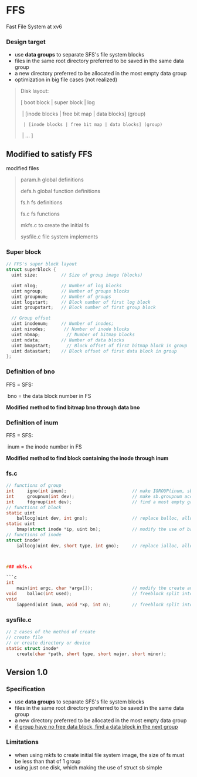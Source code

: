 # FFS

Fast File System at xv6

### Design target

- use **data groups** to separate SFS's file system blocks
- files in the same root directory preferred to be saved in the same data group
- a new directory preferred to be allocated in the most empty data group
- optimization in big file cases (not realized)



> Disk layout:
>
> [ boot block | super block | log
>
> ​        | [inode blocks | free bit map | data blocks] (group)
>
>  	   | [inode blocks | free bit map | data blocks] (group)
>
> ​        | ... ]



## Modified to satisfy FFS

modified files

> param.h										global definitions
>
> defs.h											global function definitions
>
> fs.h												fs definitions
>
> fs.c												 fs functions
>
> mkfs.c										   to create the initial fs
>
> sysfile.c										 file system implements



### Super block

```c
// FFS's super block layout
struct superblock {
  uint size;         // Size of group image (blocks)

  uint nlog;         // Number of log blocks
  uint ngroup;       // Number of groups blocks
  uint groupnum;     // Number of groups
  uint logstart;     // Block number of first log block
  uint groupstart;   // Block number of first group block

  // Group offset
  uint inodenum;     // Number of inodes;
  uint ninodes;       // Number of inode blocks
  uint nbmap;          // Number of bitmap blocks
  uint ndata;        // Number of data blocks
  uint bmapstart;      // Block offset of first bitmap block in group
  uint datastart;    // Block offset of first data block in group
};
```

### Definition of bno

FFS = SFS: 

​	bno = the data block number in FS

**Modified method to find bitmap bno through data bno**



### Definition of inum

FFS = SFS: 

​	inum = the inode number in FS

**Modified method to find block containing the inode through inum**



### fs.c

```c
// functions of group
int		igno(int inum);							// make IGROUP(inum, sb) accessible to sysfile.c
int		groupnum(int dev);						// make sb.groupnum accessible to sysfile.c
int		fdgroup(int dev);						// find a most empty group, 0 means no empty group
// functions of block
static uint
	ballocg(uint dev, int gno);					// replace balloc, alloc a block in a specific group
static uint
	bmap(struct inode *ip, uint bn);			// modify the use of balloc
// functions of inode
struct inode*
	iallocg(uint dev, short type, int gno);		// replace ialloc, alloc a inode in a specific group



### mkfs.c

```c
int
	main(int argc, char *argv[]);				// modify the create and initialization of fs
void	balloc(int used);						// freeblock split into groups
void
	iappend(uint inum, void *xp, int n);		// freeblock split into groups
```



### sysfile.c

```c
// 2 cases of the method of create
// create file
// or create directory or device
static struct inode*
	create(char *path, short type, short major, short minor);
```



## Version 1.0

### Specification

- use **data groups** to separate SFS's file system blocks
- files in the same root directory preferred to be saved in the same data group
- a new directory preferred to be allocated in the most empty data group
- <u>if group have no free data block, find a data block in the next group</u>



### Limitations

- when using mkfs to create initial file system image, the size of fs must be less than that of  1 group
- using just one disk, which making the use of struct sb simple

